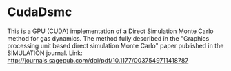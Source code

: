 CudaDsmc
========

This is a GPU (CUDA) implementation of a Direct Simulation Monte Carlo method for gas dynamics.
The method fully described in the "Graphics processing unit based direct simulation Monte Carlo" paper
published in the SIMULATION journal.
Link: http://journals.sagepub.com/doi/pdf/10.1177/0037549711418787
